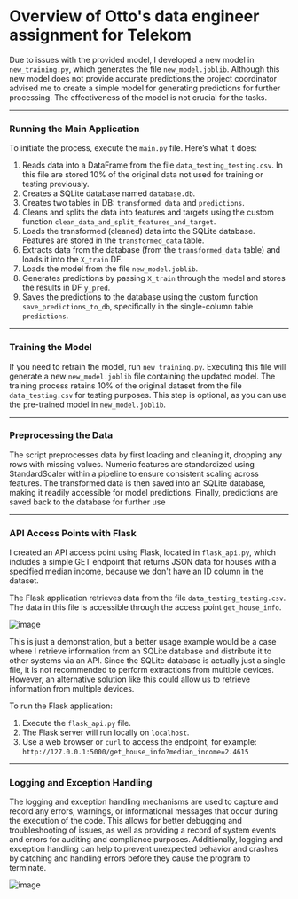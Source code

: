 # Overview of Otto's data engineer assignment for Telekom

Due to issues with the provided model, I developed a new model in `new_training.py`, which generates the file `new_model.joblib`. Although this new model does not provide accurate predictions,the project coordinator advised me to create a simple model for generating predictions for further processing. The effectiveness of the model is not crucial for the tasks.

---

### Running the Main Application

To initiate the process, execute the `main.py` file. Here’s what it does:

1. Reads data into a DataFrame from the file `data_testing_testing.csv`. In this file are stored 10% of the original data not used for training or testing previously.
2. Creates a SQLite database named `database.db`.
3. Creates two tables in DB: `transformed_data` and `predictions`.
4. Cleans and splits the data into features and targets using the custom function `clean_data_and_split_features_and_target`.
5. Loads the transformed (cleaned) data into the SQLite database. Features are stored in the `transformed_data` table.
4. Extracts data from the database (from the `transformed_data` table) and loads it into the `X_train` DF.
5. Loads the model from the file `new_model.joblib`.
6. Generates predictions by passing `X_train` through the model and stores the results in DF `y_pred`.
5. Saves the predictions to the database using the custom function `save_predictions_to_db`, specifically in the single-column table `predictions`.

---

### Training the Model


If you need to retrain the model, run `new_training.py`. Executing this file will generate a new `new_model.joblib` file containing the updated model. The training process retains 10% of the original dataset from the file `data_testing.csv` for testing purposes. This step is optional, as you can use the pre-trained model in `new_model.joblib`.

---

### Preprocessing the Data

The script preprocesses data by first loading and cleaning it, dropping any rows with missing values. Numeric features are standardized using StandardScaler within a pipeline to ensure consistent scaling across features. The transformed data is then saved into an SQLite database, making it readily accessible for model predictions. Finally, predictions are saved back to the database for further use

---

### API Access Points with Flask

I created an API access point using Flask, located in `flask_api.py`, which includes a simple GET endpoint that returns JSON data for houses with a specified median income, because we don't have an ID column in the dataset.

The Flask application retrieves data from the file `data_testing_testing.csv`. The data in this file is accessible through the access point `get_house_info`. 

![image](https://github.com/user-attachments/assets/054ea9ca-c548-43d9-9e18-fecee2e6b250)

This is just a demonstration, but a better usage example would be a case where I retrieve information from an SQLite database and distribute it to other systems via an API. Since the SQLite database is actually just a single file, it is not recommended to perform extractions from multiple devices. However, an alternative solution like this could allow us to retrieve information from multiple devices.

To run the Flask application:

1. Execute the `flask_api.py` file.
2. The Flask server will run locally on `localhost`.
3. Use a web browser or `curl` to access the endpoint, for example: `http://127.0.0.1:5000/get_house_info?median_income=2.4615`


---

### Logging and Exception Handling

The logging and exception handling mechanisms are used to capture and record any errors, warnings, or informational messages that occur during the execution of the code. This allows for better debugging and troubleshooting of issues, as well as providing a record of system events and errors for auditing and compliance purposes. Additionally, logging and exception handling can help to prevent unexpected behavior and crashes by catching and handling errors before they cause the program to terminate.

![image](https://github.com/user-attachments/assets/2ad5b0d4-625d-48ab-921e-1acb9d57fd49)

